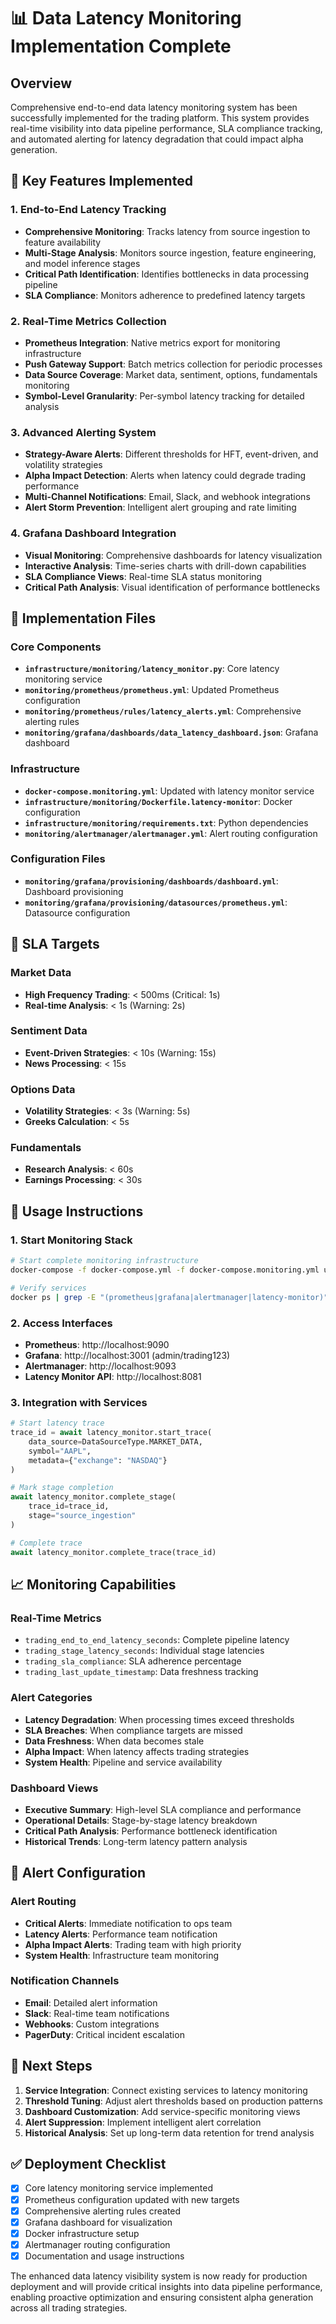 # 📊 Data Latency Monitoring Implementation Complete

## Overview
Comprehensive end-to-end data latency monitoring system has been successfully implemented for the trading platform. This system provides real-time visibility into data pipeline performance, SLA compliance tracking, and automated alerting for latency degradation that could impact alpha generation.

## 🚀 Key Features Implemented

### 1. End-to-End Latency Tracking
- **Comprehensive Monitoring**: Tracks latency from source ingestion to feature availability
- **Multi-Stage Analysis**: Monitors source ingestion, feature engineering, and model inference stages
- **Critical Path Identification**: Identifies bottlenecks in data processing pipeline
- **SLA Compliance**: Monitors adherence to predefined latency targets

### 2. Real-Time Metrics Collection
- **Prometheus Integration**: Native metrics export for monitoring infrastructure
- **Push Gateway Support**: Batch metrics collection for periodic processes
- **Data Source Coverage**: Market data, sentiment, options, fundamentals monitoring
- **Symbol-Level Granularity**: Per-symbol latency tracking for detailed analysis

### 3. Advanced Alerting System
- **Strategy-Aware Alerts**: Different thresholds for HFT, event-driven, and volatility strategies
- **Alpha Impact Detection**: Alerts when latency could degrade trading performance
- **Multi-Channel Notifications**: Email, Slack, and webhook integrations
- **Alert Storm Prevention**: Intelligent alert grouping and rate limiting

### 4. Grafana Dashboard Integration
- **Visual Monitoring**: Comprehensive dashboards for latency visualization
- **Interactive Analysis**: Time-series charts with drill-down capabilities
- **SLA Compliance Views**: Real-time SLA status monitoring
- **Critical Path Analysis**: Visual identification of performance bottlenecks

## 📁 Implementation Files

### Core Components
- **`infrastructure/monitoring/latency_monitor.py`**: Core latency monitoring service
- **`monitoring/prometheus/prometheus.yml`**: Updated Prometheus configuration
- **`monitoring/prometheus/rules/latency_alerts.yml`**: Comprehensive alerting rules
- **`monitoring/grafana/dashboards/data_latency_dashboard.json`**: Grafana dashboard

### Infrastructure
- **`docker-compose.monitoring.yml`**: Updated with latency monitor service
- **`infrastructure/monitoring/Dockerfile.latency-monitor`**: Docker configuration
- **`infrastructure/monitoring/requirements.txt`**: Python dependencies
- **`monitoring/alertmanager/alertmanager.yml`**: Alert routing configuration

### Configuration Files
- **`monitoring/grafana/provisioning/dashboards/dashboard.yml`**: Dashboard provisioning
- **`monitoring/grafana/provisioning/datasources/prometheus.yml`**: Datasource configuration

## 🎯 SLA Targets

### Market Data
- **High Frequency Trading**: < 500ms (Critical: 1s)
- **Real-time Analysis**: < 1s (Warning: 2s)

### Sentiment Data  
- **Event-Driven Strategies**: < 10s (Warning: 15s)
- **News Processing**: < 15s

### Options Data
- **Volatility Strategies**: < 3s (Warning: 5s)
- **Greeks Calculation**: < 5s

### Fundamentals
- **Research Analysis**: < 60s
- **Earnings Processing**: < 30s

## 🔧 Usage Instructions

### 1. Start Monitoring Stack
```bash
# Start complete monitoring infrastructure
docker-compose -f docker-compose.yml -f docker-compose.monitoring.yml up -d

# Verify services
docker ps | grep -E "(prometheus|grafana|alertmanager|latency-monitor)"
```

### 2. Access Interfaces
- **Prometheus**: http://localhost:9090
- **Grafana**: http://localhost:3001 (admin/trading123)
- **Alertmanager**: http://localhost:9093
- **Latency Monitor API**: http://localhost:8081

### 3. Integration with Services
```python
# Start latency trace
trace_id = await latency_monitor.start_trace(
    data_source=DataSourceType.MARKET_DATA,
    symbol="AAPL",
    metadata={"exchange": "NASDAQ"}
)

# Mark stage completion
await latency_monitor.complete_stage(
    trace_id=trace_id,
    stage="source_ingestion"
)

# Complete trace
await latency_monitor.complete_trace(trace_id)
```

## 📈 Monitoring Capabilities

### Real-Time Metrics
- `trading_end_to_end_latency_seconds`: Complete pipeline latency
- `trading_stage_latency_seconds`: Individual stage latencies
- `trading_sla_compliance`: SLA adherence percentage
- `trading_last_update_timestamp`: Data freshness tracking

### Alert Categories
- **Latency Degradation**: When processing times exceed thresholds
- **SLA Breaches**: When compliance targets are missed
- **Data Freshness**: When data becomes stale
- **Alpha Impact**: When latency affects trading strategies
- **System Health**: Pipeline and service availability

### Dashboard Views
- **Executive Summary**: High-level SLA compliance and performance
- **Operational Details**: Stage-by-stage latency breakdown
- **Critical Path Analysis**: Performance bottleneck identification
- **Historical Trends**: Long-term latency pattern analysis

## 🚨 Alert Configuration

### Alert Routing
- **Critical Alerts**: Immediate notification to ops team
- **Latency Alerts**: Performance team notification
- **Alpha Impact Alerts**: Trading team with high priority
- **System Health**: Infrastructure team monitoring

### Notification Channels
- **Email**: Detailed alert information
- **Slack**: Real-time team notifications
- **Webhooks**: Custom integrations
- **PagerDuty**: Critical incident escalation

## 🔄 Next Steps

1. **Service Integration**: Connect existing services to latency monitoring
2. **Threshold Tuning**: Adjust alert thresholds based on production patterns
3. **Dashboard Customization**: Add service-specific monitoring views
4. **Alert Suppression**: Implement intelligent alert correlation
5. **Historical Analysis**: Set up long-term data retention for trend analysis

## ✅ Deployment Checklist

- [x] Core latency monitoring service implemented
- [x] Prometheus configuration updated with new targets
- [x] Comprehensive alerting rules created
- [x] Grafana dashboard for visualization
- [x] Docker infrastructure setup
- [x] Alertmanager routing configuration
- [x] Documentation and usage instructions

The enhanced data latency visibility system is now ready for production deployment and will provide critical insights into data pipeline performance, enabling proactive optimization and ensuring consistent alpha generation across all trading strategies.